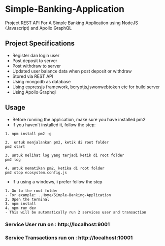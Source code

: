 # Simple-Banking-Application
Project REST API For A Simple Banking Application using NodeJS (Javascript) and Apollo GraphQL

## Project Specifications

- Register dan login user
- Post deposit to server
- Post withdraw to server
- Updated user balance data when post deposit or withdraw
- Stored via REST API
- Using mongodb as database
- Using expressjs framework, bcryptjs,jswonwebtoken etc for build server
- Using Apollo Graphql 

## Usage

- Before running the application, make sure you have installed pm2
- If you haven't installed it, follow the step: 
``` 
1. npm install pm2 -g

2.  untuk menjalankan pm2, ketik di root folder 
pm2 start

3. untuk melihat log yang terjadi ketik di root folder 
pm2 log

4. untuk mematikan pm2, ketika di root folder 
pm2 stop ecosystem.config.js
```

- If u using a windows, i prefer follow the step
```
1. Go to the root folder
- For example: ..Home/Simple-Banking-Application
2. Open the terminal
3. npm install
4. npm run dev
- This will be automatically run 2 services user and transaction
```

### Service User run on : http://localhost:9001

### Service Transactions run on : http://localhost:10001

